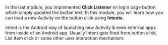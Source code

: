 
In the last module, you implemented **Click Listener** on login page button which simply updated the button text. In this module, you will learn how you can load a new Activity on the button click using **Intents**.

Intent is the Android way of launching new Activity & even external apps from inside of an Android app. Usually Intent gets fired from button click, List item click or some other user interaction mechanism. 
